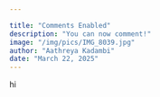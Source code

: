 ```yaml
---

title: "Comments Enabled"
description: "You can now comment!"
image: "/img/pics/IMG_8039.jpg"
author: "Aathreya Kadambi"
date: "March 22, 2025"
---
```


hi